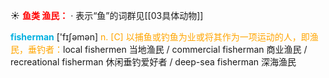 ☀ <font color="red">**鱼类 渔民：**</font>
· 表示“鱼”的词群见[[03具体动物]]

<font color="sky blue">**fisherman**</font> ['fɪʃəmən] 
<font color="orange">n. [C] 以捕鱼或钓鱼为业或将其作为一项运动的人，即渔民，垂钓者：</font>local fishermen 当地渔民 / commercial fisherman 商业渔民 / recreational fisherman 休闲垂钓爱好者 / deep-sea fisherman 深海渔民 
